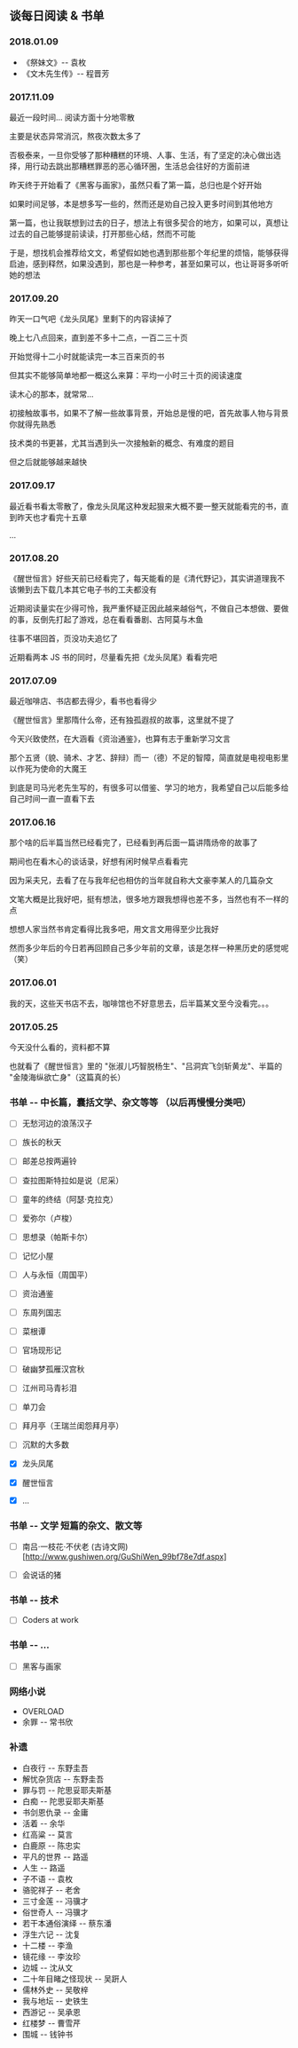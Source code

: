 ## 谈每日阅读 & 书单


### 2018.01.09

* 《祭妹文》-- 袁枚
* 《文木先生传》-- 程晋芳


### 2017.11.09
<p>最近一段时间... 阅读方面十分地零散</p>
<p>主要是状态异常消沉，熬夜次数太多了</p>
<p>否极泰来，一旦你受够了那种糟糕的环境、人事、生活，有了坚定的决心做出选择，用行动去跳出那糟糕罪恶的恶心循环圈，生活总会往好的方面前进</p>
<p>昨天终于开始看了《黑客与画家》，虽然只看了第一篇，总归也是个好开始</p>
<p>如果时间足够，本是想多写一些的，然而还是劝自己投入更多时间到其他地方</p>
<p>第一篇，也让我联想到过去的日子，想法上有很多契合的地方，如果可以，真想让过去的自己能够提前读读，打开那些心结，然而不可能</p>
<p>于是，想找机会推荐给文文，希望假如她也遇到那些那个年纪里的烦恼，能够获得启迪，感到释然，如果没遇到，那也是一种参考，甚至如果可以，也让哥哥多听听她的想法</p>


### 2017.09.20
<p>昨天一口气吧《龙头凤尾》里剩下的内容读掉了</p>
<p>晚上七八点回来，直到差不多十二点，一百二三十页</p>
<p>开始觉得十二小时就能读完一本三百来页的书</p>
<p>但其实不能够简单地都一概这么来算：平均一小时三十页的阅读速度</p>
<p>读木心的那本，就常常...</p>
<p>初接触故事书，如果不了解一些故事背景，开始总是慢的吧，首先故事人物与背景你就得先熟悉</p>
<p>技术类的书更甚，尤其当遇到头一次接触新的概念、有难度的题目</p>
<p>但之后就能够越来越快</p>


### 2017.09.17
<p>最近看书看太零散了，像龙头凤尾这种发起狠来大概不要一整天就能看完的书，直到昨天也才看完十五章</p>
<p>...</p>


### 2017.08.20
<p>《醒世恒言》好些天前已经看完了，每天能看的是《清代野记》，其实讲道理我不该懒到去下载几本其它电子书的工夫都没有</p>
<p>近期阅读量实在少得可怜，我严重怀疑正因此越来越俗气，不做自己本想做、要做的事，反倒先打起了游戏，总在看看番剧、古阿莫与木鱼</p>
<p>往事不堪回首，页没功夫追忆了</p>
<p>近期看两本 JS 书的同时，尽量看先把《龙头凤尾》看看完吧</p>


### 2017.07.09
<p>最近咖啡店、书店都去得少，看书也看得少</p>
<p>《醒世恒言》里那隋什么帝，还有独孤遐叔的故事，这里就不提了</p>
<p>今天兴致使然，在大涵看《资治通鉴》，也算有志于重新学习文言</p>
<p>那个五贤（貌、骑术、才艺、辞辩）而一（德）不足的智障，简直就是电视电影里以作死为使命的大魔王</p>
<p>到底是司马光老先生写的，有很多可以借鉴、学习的地方，我希望自己以后能多给自己时间一直一直看下去</p>


### 2017.06.16
<p>那个啥的后半篇当然已经看完了，已经看到再后面一篇讲隋炀帝的故事了</p>
<p>期间也在看木心的谈话录，好想有闲时候早点看看完</p>
<p>因为采夫兄，去看了在与我年纪也相仿的当年就自称大文豪李某人的几篇杂文</p>
<p>文笔大概是比我好吧，挺有想法，很多地方跟我想得也差不多，当然也有不一样的点</p>
<p>想想人家当然书肯定看得比我多吧，用文言文用得至少比我好</p>
<p>然而多少年后的今日若再回顾自己多少年前的文章，该是怎样一种黑历史的感觉呢（笑）</p>


### 2017.06.01
<p>我的天，这些天书店不去，咖啡馆也不好意思去，后半篇某文至今没看完。。。</p>


### 2017.05.25
<p>今天没什么看的，资料都不算</p>
<p>也就看了《醒世恒言》里的 "张淑儿巧智脱杨生"、"吕洞宾飞剑斩黄龙"、半篇的 "金陵海纵欲亡身"（这篇真的长）</p>


### 书单 -- 中长篇，囊括文学、杂文等等 （以后再慢慢分类吧）
- [ ] 无愁河边的浪荡汉子
- [ ] 族长的秋天
- [ ] 邮差总按两遍铃
- [ ] 查拉图斯特拉如是说（尼采）
- [ ] 童年的终结（阿瑟·克拉克）
- [ ] 爱弥尔（卢梭）
- [ ] 思想录（帕斯卡尔）
- [ ] 记忆小屋
- [ ] 人与永恒（周国平）
- [ ] 资治通鉴
- [ ] 东周列国志
- [ ] 菜根谭
- [ ] 官场现形记
- [ ] 破幽梦孤雁汉宫秋
- [ ] 江州司马青衫泪
- [ ] 单刀会
- [ ] 拜月亭（王瑞兰闺怨拜月亭）
- [ ] 沉默的大多数
- [x] 龙头凤尾
- [x] 醒世恒言
- [x] ...


### 书单 -- 文学 短篇的杂文、散文等
- [ ] 南吕·一枝花·不伏老 (古诗文网)[http://www.gushiwen.org/GuShiWen_99bf78e7df.aspx]
- [ ] 会说话的猪


### 书单 -- 技术
- [ ] Coders at work


### 书单 -- ...
- [ ] 黑客与画家


### 网络小说

* OVERLOAD
* 余罪 -- 常书欣


### 补遗

* 白夜行 -- 东野圭吾
* 解忧杂货店 -- 东野圭吾
* 罪与罚 -- 陀思妥耶夫斯基
* 白痴 -- 陀思妥耶夫斯基
* 书剑恩仇录 -- 金庸
* 活着 -- 余华
* 红高粱 -- 莫言
* 白鹿原 -- 陈忠实
* 平凡的世界 -- 路遥
* 人生 -- 路遥
* 子不语 -- 袁枚
* 骆驼祥子 -- 老舍
* 三寸金莲 -- 冯骥才
* 俗世奇人 -- 冯骥才
* 若干本通俗演绎 -- 蔡东潘
* 浮生六记 -- 沈复
* 十二楼 -- 李渔
* 镜花缘 -- 李汝珍
* 边城 -- 沈从文
* 二十年目睹之怪现状 -- 吴趼人
* 儒林外史 -- 吴敬梓
* 我与地坛 -- 史铁生
* 西游记 -- 吴承恩
* 红楼梦 -- 曹雪芹
* 围城 -- 钱钟书
